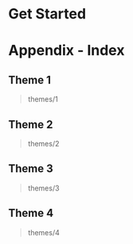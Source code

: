 # Get Started




# Appendix - Index

## Theme 1

> themes/1

## Theme 2

> themes/2

## Theme 3

> themes/3

## Theme 4

> themes/4

